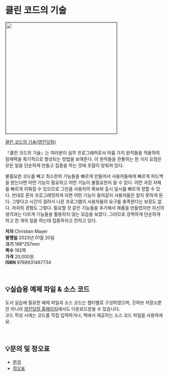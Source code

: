 # 클린 코드의 기술

<img src="https://www.youngjin.com/images/book_cover/9788931467734.png" height="350px" style="border: 2px solid grey;">

[클린 코드의 기술(영진닷컴)](https://blog.naver.com/ydot/223024853520)

『클린 코드의 기술』는 여러분이 실무 프로그래머로서 아홉 가지 원칙들을 적용하여 잠재력을 획기적으로 향상되는 방법을 보여준다. 이 원칙들을 관통하는 한 가지 요점은 모든 일을 단순하게 만들고 집중을 하는 것에 초점이 맞춰져 있다.

불필요한 코드를 빼고 최소한의 기능들을 빠르게 만들어서 사용자들에게 빠르게 피드백을 받는다면 어떤 기능이 필요하고 어떤 기능이 불필요한지 알 수 있다. 이런 과정 자체를 빠르게 이뤄질 수 있으므로 그만큼 사용자의 확보와 출시 일시를 빠르게 정할 수 있다. 반대로 혼자 프로그래밍하게 되면 어떤 기능이 들어갈지 사용자들은 알지 못하게 된다. 그렇다고 시간이 걸려서 나온 프로그램이 사용자들의 요구를 충족한다는 보장도 없다. 저자의 경험도 그렇다. 필요할 것 같은 기능들을 추가해서 제품을 만들었지만 자신의 생각과는 다르게 기능들을 활용하지 않는 모습을 보였다. 그러므로 강력하게 단순하게 하고 한 개의 일을 하는데 집중하자고 전하고 있다.


**저자** Christian Mayer  
**발행일** 2023년 01월 20일  
**크기** 188*257mm   
**쪽수** 192쪽  
**가격** 20,000원  
**ISBN** 9788931467734  

<br>

## 💡실습용 예제 파일 & 소스 코드
도서 실습에 필요한 예제 파일과 소스 코드는 챕터별로 구성하였으며, 깃허브 저장소뿐만 아니라 [영진닷컴 홈페이지](https://www.youngjin.com/reader/pds/pds.asp)에서도 다운로드받을 수 있습니다.  
코드 작성 시에는 코드를 직접 입력하거나, 책에서 제공하는 소스 코드 파일을 사용하세요.

<br>

## 💡문의 및 정오표
- [문의](mailto:Support@youngjin.com)
- [정오표](https://www.youngjin.com/Artyboard/mboard.asp?strBoardID=errata)



